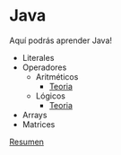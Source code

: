 # Java
Aquí podrás aprender Java!

- Literales
- Operadores
  - Aritméticos
    - [Teoria](https://5ssz.github.io/Java/Operadores/Aritm%C3%A9ticos/teoria)
  - Lógicos
    - [Teoria](https://5ssz.github.io/Java/Operadores/L%C3%B3gicos/teoria)
- Arrays
- Matrices

[Resumen](https://github.com/5ssz/Java/blob/main/Resumen.java)
